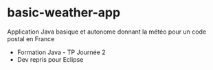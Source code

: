 # basic-weather-app
Application Java basique et autonome donnant la météo pour un code postal en France

* Formation Java - TP Journée 2
* Dev repris pour Eclipse
